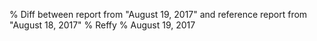 % Diff between report from "August 19, 2017" and reference report from "August 18, 2017"
% Reffy
% August 19, 2017

